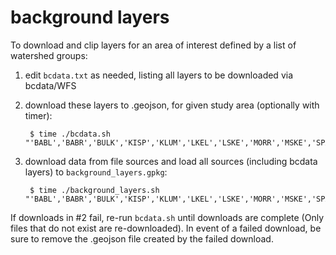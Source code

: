 # background layers

To download and clip layers for an area of interest defined by a list of watershed groups:

1. edit `bcdata.txt` as needed, listing all layers to be downloaded via bcdata/WFS
2. download these layers to .geojson, for given study area (optionally with timer):
	
		$ time ./bcdata.sh "'BABL','BABR','BULK','KISP','KLUM','LKEL','LSKE','MORR','MSKE','SPAT','SUST','TAKL','USKE','ZYMO'"

3. download data from file sources and load all sources (including bcdata layers) to `background_layers.gpkg`:
		
		$ time ./background_layers.sh "'BABL','BABR','BULK','KISP','KLUM','LKEL','LSKE','MORR','MSKE','SPAT','SUST','TAKL','USKE','ZYMO'"

If downloads in #2 fail, re-run `bcdata.sh` until downloads are complete (Only files that do not exist are re-downloaded). In event of a failed download, be sure to remove the .geojson file created by the failed download.